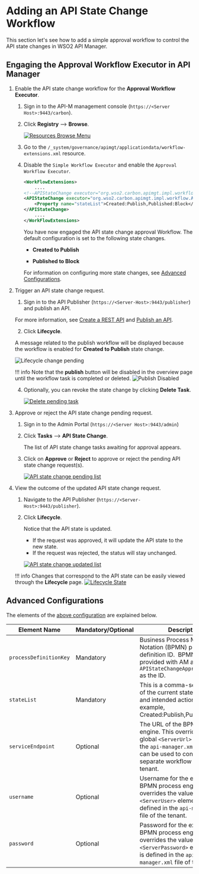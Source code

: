 # Adding an API State Change Workflow

This section let's see how to add a simple approval workflow to control the API state changes in WSO2 API Manager.

## Engaging the Approval Workflow Executor in API Manager

1. Enable the API state change workflow for the **Approval Workflow Executor**.

     1. Sign in to the API-M management console (`https://<Server Host>:9443/carbon`).

     2. Click **Registry** --> **Browse**.
     
         [![Resources Browse Menu]({{base_path}}/assets/img/learn/navigate-main-resources.png)]({{base_path}}/assets/img/learn/navigate-main-resources.png)

     3. Go to the `/_system/governance/apimgt/applicationdata/workflow-extensions.xml` resource.
     
     4. Disable the `Simple Workflow Executor` and enable the `Approval Workflow Executor`.

        <a name="config"></a>
        ```xml
        <WorkFlowExtensions>
            ....
        <!--APIStateChange executor="org.wso2.carbon.apimgt.impl.workflow.APIStateChangeSimpleWorkflowExecutor" /-->
        <APIStateChange executor="org.wso2.carbon.apimgt.impl.workflow.APIStateChangeApprovalWorkflowExecutor">
            <Property name="stateList">Created:Publish,Published:Block</Property>
        </APIStateChange>
            ....
        </WorkFlowExtensions>
        ```

         You have now engaged the API state change approval Workflow. The default configuration is set to the following state changes.

        - **Created to Publish**

        - **Published to Block**
         
         For information on configuring more state changes, see [Advanced Configurations](#advanced-configurations).

2.  Trigger an API state change request.

     1. Sign in to the API Publisher (`https://<Server-Host>:9443/publisher`) and publish an API. 

     For more information, see [Create a REST API]({{base_path}}/manage-apis/design/create-api/create-rest-api/create-a-rest-api/) and [Publish an API]({{base_path}}/manage-apis/deploy-and-publish/publish-on-dev-portal/publish-an-api/).

     2. Click **Lifecycle**.

     A message related to the publish workflow will be displayed because the workflow is enabled for **Created to Publish** state change. 
     
     ![Lifecycle change pending]({{base_path}}/assets/img/learn/api-state-change-workflow-pending.png)

    !!! info
        Note that the **publish** button will be disabled in the overview page until the workflow task is completed or deleted. 
        ![Publish Disabled]({{base_path}}/assets/img/learn/api-state-change-publish-pending.png)

     4. Optionally, you can revoke the state change by clicking **Delete Task**.

         [![Delete pending task]({{base_path}}/assets/img/learn/delete-api-state-change-request.png)]({{base_path}}/assets/img/learn/delete-api-state-change-request.png)

3. Approve or reject the API state change pending request.

     1. Sign in to the Admin Portal (`https://<Server Host>:9443/admin`) 

     2. Click **Tasks** --> **API State Change**.
         
         The list of API state change tasks awaiting for approval appears. 
         
     3. Click on **Approve** or **Reject** to approve or reject the pending API state change request(s).

         [![API state change pending list]({{base_path}}/assets/img/learn/api-state-change-pending-list.png)]({{base_path}}/assets/img/learn/api-state-change-pending-list.png)

4. View the outcome of the updated API state change request.

     1. Navigate to the API Publisher (`https://<Server-Host>:9443/publisher`).
     
     2. Click **Lifecycle**.

         Notice that the API state is updated.
         
         - If the request was approved, it will update the API state to the new state.
         - If the request was rejected, the status will stay unchanged.

         [![API state change updated list]({{base_path}}/assets/img/learn/api-state-change-updated-status.png)]({{base_path}}/assets/img/learn/api-state-change-updated-status.png)

    !!! info
        Changes that correspond to the API state can be easily viewed through the **Lifecycle** page.
        [![Lifecycle State]({{base_path}}/assets/img/learn/api-lifecycle-state.png)]({{base_path}}/assets/img/learn/api-lifecycle-state.png)

## Advanced Configurations

The elements of the <a href="#config">above configuration</a> are explained below.

| **Element Name**               | **Mandatory/Optional** | **Description**                                                                                                                                                                                         |
|----------------------------|--------------------|-----------------------------------------------------------------------------------------------------------------------------------------------------------------------------------------------------|
| `processDefinitionKey`     | Mandatory          | Business Process Modeling Notation (BPMN) process definition ID.  BPMN process provided with AM as default has `APIStateChangeApprovalProcess` as the ID.                                                                                 |
| `stateList`                | Mandatory          | This is a comma-separated list of the current state and intended action. For example, Created:Publish,Published:Block                                                                               |
| `serviceEndpoint`          | Optional           | The URL of the BPMN process engine. This overrides the global `<ServerUrl>` value from the `api-manager.xml` file. This can be used to connect a separate workflow engine for a tenant.             |
| `username`                 | Optional           | Username for the external BPMN process engine. This overrides the value of the `<ServerUser>` element that is defined in the `api-manager.xml` file of the tenant.                                                                  |
| `password`                 | Optional           | Password for the external BPMN process engine. This overrides the value of the `<ServerPassword>` element that is defined in the `api-manager.xml` file of the tenant.                                                              |
